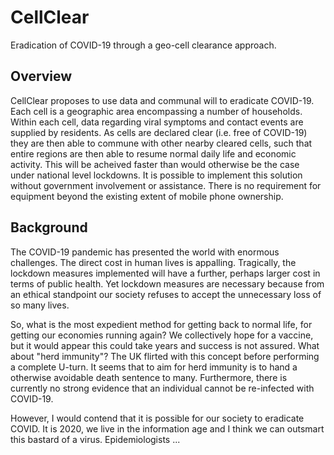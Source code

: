 # CellClear
Eradication of COVID-19 through a geo-cell clearance approach.

## Overview

CellClear proposes to use data and communal will to eradicate COVID-19. Each cell is a geographic area encompassing a number of households. Within each cell, data regarding viral symptoms and contact events are supplied by residents. As cells are declared clear (i.e. free of COVID-19) they are then able to commune with other nearby cleared cells, such that entire regions are then able to resume normal daily life and economic activity. This will be acheived faster than would otherwise be the case under national level lockdowns. It is possible to implement this solution without government involvement or assistance. There is no requirement for equipment beyond the existing extent of mobile phone ownership.

## Background

The COVID-19 pandemic has presented the world with enormous challenges. The direct cost in human lives is appalling. Tragically, the lockdown measures implemented will have a further, perhaps larger cost in terms of public health. Yet lockdown measures are necessary because from an ethical standpoint our society refuses to accept the unnecessary loss of so many lives. 

So, what is the most expedient method for getting back to normal life, for getting our economies running again? We collectively hope for a vaccine, but it would appear this could take years and success is not assured. What about "herd immunity"? The UK flirted with this concept before performing a complete U-turn. It seems that to aim for herd immunity is to hand a otherwise avoidable death sentence to many. Furthermore, there is currently no strong evidence that an individual cannot be re-infected with COVID-19. 


However, I would contend that it is possible for our society to eradicate COVID. It is 2020, we live in the information age and I think we can outsmart this bastard of a virus. Epidemiologists ...

